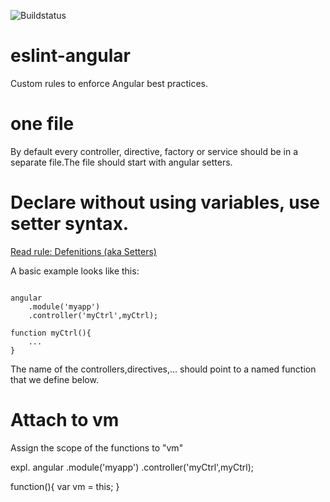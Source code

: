 ![Buildstatus](https://img.shields.io/badge/build-failed-red.png)

# eslint-angular
Custom rules to enforce Angular best practices.

one file
========
By default every controller, directive, factory or service should be in a
separate file.The file should start with angular setters.

Declare without using variables, use setter syntax.
==================================================
[Read rule: Defenitions (aka Setters)](https://github.com/johnpapa/angularjs-styleguide#style-y021)

A basic example looks like this:
<pre><code>
angular
    .module('myapp')
    .controller('myCtrl',myCtrl);

function myCtrl(){
    ...
}
</code></pre>
The name of the controllers,directives,... should point to a named function that we define below.

Attach to vm
============
Assign the scope of the functions to "vm"

expl.
angular
    .module('myapp')
    .controller('myCtrl',myCtrl);

function(){
    var vm = this;
}
